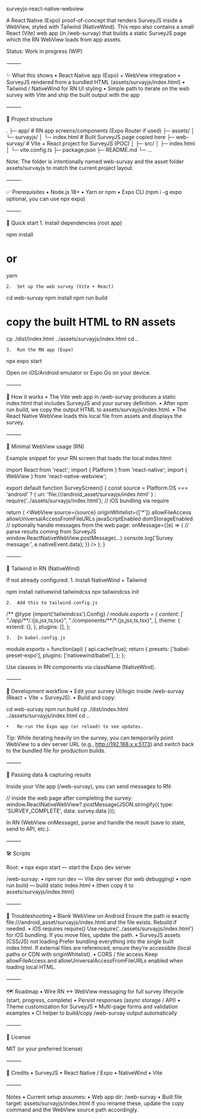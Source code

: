 
surveyjs-react-native-webview

A React Native (Expo) proof-of-concept that renders SurveyJS inside a WebView, styled with Tailwind (NativeWind).
This repo also contains a small React (Vite) web app (in /web-survay) that builds a static SurveyJS page which the RN WebView loads from app assets.

Status: Work in progress (WIP)

⸻

✨ What this shows
	•	React Native app (Expo) + WebView integration
	•	SurveyJS rendered from a bundled HTML (assets/survayjs/index.html)
	•	Tailwind / NativeWind for RN UI styling
	•	Simple path to iterate on the web survey with Vite and ship the built output with the app

⸻

📁 Project structure

.
├─ app/                      # RN app screens/components (Expo Router if used)
├─ assets/
│  └─ survayjs/
│     └─ index.html         # Built SurveyJS page copied here
├─ web-survay/              # Vite + React project for SurveyJS (POC)
│  ├─ src/
│  ├─ index.html
│  └─ vite.config.ts
├─ package.json
├─ README.md
└─ ...

Note: The folder is intentionally named web-survay and the asset folder assets/survayjs to match the current project layout.

⸻

✅ Prerequisites
	•	Node.js 18+
	•	Yarn or npm
	•	Expo CLI (npm i -g expo optional, you can use npx expo)

⸻

🚀 Quick start
	1.	Install dependencies (root app)

npm install
# or
yarn

	2.	Set up the web survey (Vite + React)

cd web-survay
npm install
npm run build
# copy the built HTML to RN assets
cp ./dist/index.html ../assets/survayjs/index.html
cd ..

	3.	Run the RN app (Expo)

npx expo start

Open on iOS/Android emulator or Expo Go on your device.

⸻

🧩 How it works
	•	The Vite web app in /web-survay produces a static index.html that includes SurveyJS and your survey definition.
	•	After npm run build, we copy the output HTML to assets/survayjs/index.html.
	•	The React Native WebView loads this local file from assets and displays the survey.

⸻

🧪 Minimal WebView usage (RN)

Example snippet for your RN screen that loads the local index.html:

import React from 'react';
import { Platform } from 'react-native';
import { WebView } from 'react-native-webview';

export default function SurveyScreen() {
  const source =
    Platform.OS === 'android'
      ? { uri: 'file:///android_asset/survayjs/index.html' }
      : require('../assets/survayjs/index.html'); // iOS bundling via require

  return (
    <WebView
      source={source}
      originWhitelist={['*']}
      allowFileAccess
      allowUniversalAccessFromFileURLs
      javaScriptEnabled
      domStorageEnabled
      // optionally handle messages from the web page:
      onMessage={(e) => {
        // parse results coming from SurveyJS window.ReactNativeWebView.postMessage(...)
        console.log('Survey message:', e.nativeEvent.data);
      }}
    />
  );
}


⸻

🎨 Tailwind in RN (NativeWind)

If not already configured:
	1.	Install NativeWind + Tailwind

npm install nativewind tailwindcss
npx tailwindcss init

	2.	Add this to tailwind.config.js

/** @type {import('tailwindcss').Config} */
module.exports = {
  content: [
    "./app/**/*.{js,jsx,ts,tsx}",
    "./components/**/*.{js,jsx,ts,tsx}",
  ],
  theme: {
    extend: {},
  },
  plugins: [],
};

	3.	In babel.config.js

module.exports = function(api) {
  api.cache(true);
  return {
    presets: ['babel-preset-expo'],
    plugins: ['nativewind/babel'],
  };
};

Use classes in RN components via className (NativeWind).

⸻

🔁 Development workflow
	•	Edit your survey UI/logic inside /web-survay (React + Vite + SurveyJS).
	•	Build and copy:

cd web-survay
npm run build
cp ./dist/index.html ../assets/survayjs/index.html
cd ..


	•	Re-run the Expo app (or reload) to see updates.

Tip: While iterating heavily on the survey, you can temporarily point WebView to a dev server URL (e.g., http://192.168.x.x:5173) and switch back to the bundled file for production builds.

⸻

🔌 Passing data & capturing results

Inside your Vite app (/web-survay), you can send messages to RN:

// inside the web page after completing the survey:
window.ReactNativeWebView?.postMessage(JSON.stringify({ type: 'SURVEY_COMPLETE', data: survey.data }));

In RN (WebView onMessage), parse and handle the result (save to state, send to API, etc.).

⸻

🛠️ Scripts

Root:
	•	npx expo start — start the Expo dev server

/web-survay:
	•	npm run dev — Vite dev server (for web debugging)
	•	npm run build — build static index.html
	•	(then copy it to assets/survayjs/index.html)

⸻

🧯 Troubleshooting
	•	Blank WebView on Android
Ensure the path is exactly file:///android_asset/survayjs/index.html and the file exists. Rebuild if needed.
	•	iOS requires require()
Use require('../assets/survayjs/index.html') for iOS bundling. If you move files, update the path.
	•	SurveyJS assets (CSS/JS) not loading
Prefer bundling everything into the single built index.html. If external files are referenced, ensure they’re accessible (local paths or CDN with originWhitelist).
	•	CORS / file access
Keep allowFileAccess and allowUniversalAccessFromFileURLs enabled when loading local HTML.

⸻

🗺️ Roadmap
	•	Wire RN <-> WebView messaging for full survey lifecycle (start, progress, complete)
	•	Persist responses (async storage / API)
	•	Theme customization for SurveyJS
	•	Multi-page forms and validation examples
	•	CI helper to build/copy /web-survay output automatically

⸻

📜 License

MIT (or your preferred license)

⸻

🙌 Credits
	•	SurveyJS
	•	React Native / Expo
	•	NativeWind
	•	Vite

⸻

Notes
	•	Current setup assumes:
	•	Web app dir: /web-survay
	•	Built file target: assets/survayjs/index.html
If you rename these, update the copy command and the WebView source path accordingly.